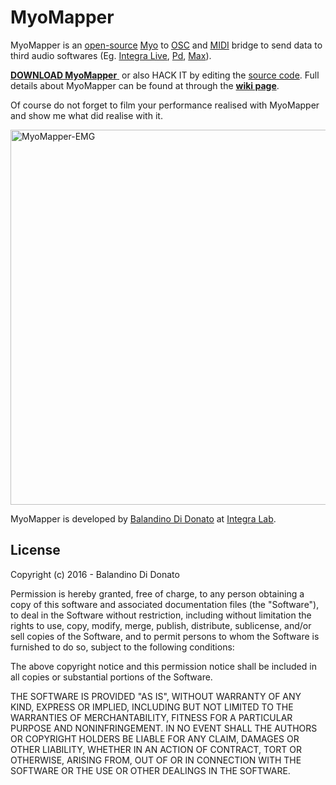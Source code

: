 # MyoMapper
MyoMapper is an <a href="https://opensource.org/">open-source</a> <a href="https://www.myo.com/">Myo</a> to <a href="http://opensoundcontrol.org/">OSC</a> and <a href="https://www.midi.org/">MIDI</a> bridge to send data to third audio softwares (Eg. <a href="http://www.integralive.org/">Integra Live</a>, <a href="https://puredata.info/">Pd</a>, <a href="https://cycling74.com/products/max/">Max</a>).

<a href="https://github.com/balandinodidonato/MyoMapper/releases"><strong>DOWNLOAD MyoMapper</strong> </a> or also HACK IT by editing the <a href="https://github.com/balandinodidonato/MyoMapper">source code</a>. Full details about MyoMapper can be found at through the [**wiki page**](https://github.com/balandinodidonato/MyoMapper/wiki).

Of course do not forget to film your performance realised with MyoMapper and show me what did realise with it.

<img src="https://raw.githubusercontent.com/balandinodidonato/MyoMapper/documentatation/docs/MyoMapper.png" width="600" alt="MyoMapper-EMG" />


MyoMapper is developed by <a href="http://www.balandinodidonato.com/">Balandino Di Donato</a> at <a href="http://www.integra.io">Integra Lab</a>.


## License

Copyright (c)  2016 - Balandino Di Donato

Permission is hereby granted, free of charge, to any person obtaining a copy
of this software and associated documentation files (the "Software"), to deal
in the Software without restriction, including without limitation the rights
to use, copy, modify, merge, publish, distribute, sublicense, and/or sell
copies of the Software, and to permit persons to whom the Software is
furnished to do so, subject to the following conditions:

The above copyright notice and this permission notice shall be included in
all copies or substantial portions of the Software.

THE SOFTWARE IS PROVIDED "AS IS", WITHOUT WARRANTY OF ANY KIND, EXPRESS OR
IMPLIED, INCLUDING BUT NOT LIMITED TO THE WARRANTIES OF MERCHANTABILITY,
FITNESS FOR A PARTICULAR PURPOSE AND NONINFRINGEMENT. IN NO EVENT SHALL THE
AUTHORS OR COPYRIGHT HOLDERS BE LIABLE FOR ANY CLAIM, DAMAGES OR OTHER
LIABILITY, WHETHER IN AN ACTION OF CONTRACT, TORT OR OTHERWISE, ARISING FROM,
OUT OF OR IN CONNECTION WITH THE SOFTWARE OR THE USE OR OTHER DEALINGS IN
THE SOFTWARE.
